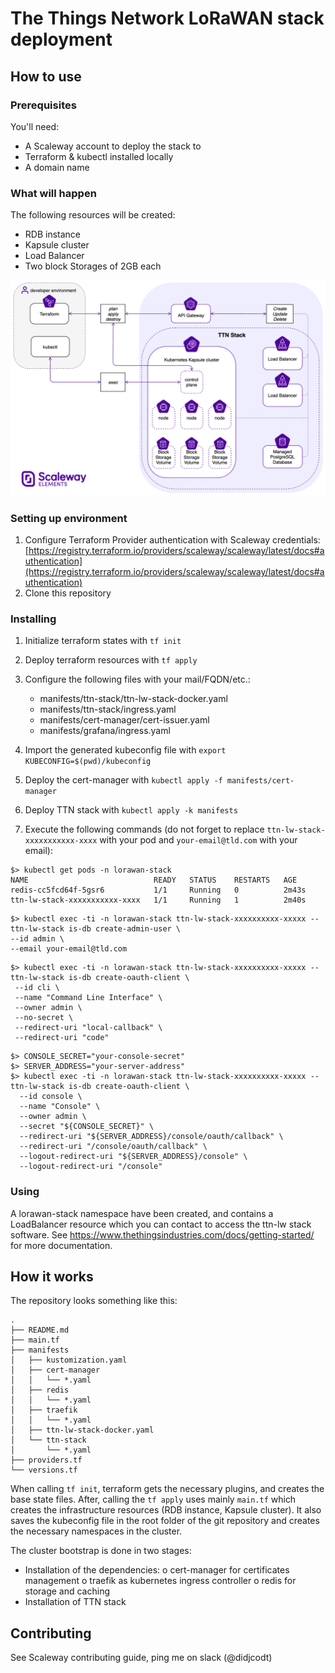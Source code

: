 # The Things Network LoRaWAN stack deployment

## How to use

### Prerequisites

You'll need:
- A Scaleway account to deploy the stack to
- Terraform & kubectl installed locally
- A domain name

### What will happen

The following resources will be created:
- RDB instance
- Kapsule cluster
- Load Balancer
- Two block Storages of 2GB each

![infra-diagram](assets/infrastructure-architecture.png)

### Setting up environment

1. Configure Terraform Provider authentication with Scaleway credentials: [https://registry.terraform.io/providers/scaleway/scaleway/latest/docs#authentication](https://registry.terraform.io/providers/scaleway/scaleway/latest/docs#authentication)
1. Clone this repository

### Installing

1. Initialize terraform states with `tf init`
1. Deploy terraform resources with `tf apply`
1. Configure the following files with your mail/FQDN/etc.:
   - manifests/ttn-stack/ttn-lw-stack-docker.yaml
   - manifests/ttn-stack/ingress.yaml
   - manifests/cert-manager/cert-issuer.yaml
   - manifests/grafana/ingress.yaml
1. Import the generated kubeconfig file with `export KUBECONFIG=$(pwd)/kubeconfig`
1. Deploy the cert-manager with `kubectl apply -f manifests/cert-manager`
1. Deploy TTN stack with `kubectl apply -k manifests`

1. Execute the following commands (do not forget to replace `ttn-lw-stack-xxxxxxxxxxx-xxxx` with your pod and `your-email@tld.com` with your email):

```
$> kubectl get pods -n lorawan-stack
NAME                            READY   STATUS    RESTARTS   AGE
redis-cc5fcd64f-5gsr6           1/1     Running   0          2m43s
ttn-lw-stack-xxxxxxxxxxx-xxxx   1/1     Running   1          2m40s
```


```
$> kubectl exec -ti -n lorawan-stack ttn-lw-stack-xxxxxxxxxx-xxxxx -- ttn-lw-stack is-db create-admin-user \
--id admin \
--email your-email@tld.com
```

```
$> kubectl exec -ti -n lorawan-stack ttn-lw-stack-xxxxxxxxxx-xxxxx -- ttn-lw-stack is-db create-oauth-client \
 --id cli \
 --name "Command Line Interface" \
 --owner admin \
 --no-secret \
 --redirect-uri "local-callback" \
 --redirect-uri "code"
```

```
$> CONSOLE_SECRET="your-console-secret"
$> SERVER_ADDRESS="your-server-address"
$> kubectl exec -ti -n lorawan-stack ttn-lw-stack-xxxxxxxxxx-xxxxx -- ttn-lw-stack is-db create-oauth-client \
  --id console \
  --name "Console" \
  --owner admin \
  --secret "${CONSOLE_SECRET}" \
  --redirect-uri "${SERVER_ADDRESS}/console/oauth/callback" \
  --redirect-uri "/console/oauth/callback" \
  --logout-redirect-uri "${SERVER_ADDRESS}/console" \
  --logout-redirect-uri "/console"
```


### Using

A lorawan-stack namespace have been created, and contains a LoadBalancer resource
which you can contact to access the ttn-lw stack software.
See https://www.thethingsindustries.com/docs/getting-started/ for more documentation.

## How it works

The repository looks something like this:
```
.
├── README.md
├── main.tf
├── manifests
│   ├── kustomization.yaml
│   ├── cert-manager
│   │   └── *.yaml
│   ├── redis
│   │   └── *.yaml
│   ├── traefik
│   │   └── *.yaml
│   ├── ttn-lw-stack-docker.yaml
│   └── ttn-stack
│       └── *.yaml
├── providers.tf
└── versions.tf
```

When calling `tf init`, terraform gets the necessary plugins, and creates the
base state files.  After, calling the `tf apply` uses mainly `main.tf` which
creates the infrastructure resources (RDB instance, Kapsule cluster). It also
saves the kubeconfig file in the root folder of the git repository and creates
the necessary namespaces in the cluster.

The cluster bootstrap is done in two stages:
- Installation of the dependencies:
  o cert-manager for certificates management
  o traefik as kubernetes ingress controller
  o redis for storage and caching
- Installation of TTN stack

## Contributing

See Scaleway contributing guide, ping me on slack (@didjcodt)
